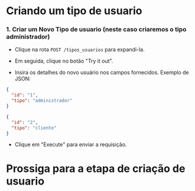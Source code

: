
# Criando um tipo de usuario


### **1. Criar um Novo Tipo de usuario (neste caso criaremos o tipo administrador)**

- Clique na rota `POST /tipos_usuarios` para expandi-la.

- Em seguida, clique no botão "Try it out".

- Insira os detalhes do novo usuário nos campos fornecidos. Exemplo de JSON:

```json
{
  "id": "1",
  "tipo": "administrador"
}
```

```json
{
  "id": "2",
  "tipo": "cliente"
}
```

- Clique em "Execute" para enviar a requisição.

# Prossiga para a etapa de criação de usuario




